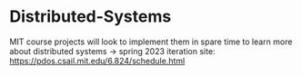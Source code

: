 # Distributed-Systems

MIT course projects will look to implement them in spare time to learn more about distributed systems
-> spring 2023 iteration site: https://pdos.csail.mit.edu/6.824/schedule.html